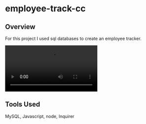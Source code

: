# employee-track-cc

## Overview

For this project I used sql databases to create an employee tracker.

![screen recording of app](./video/Screen%20Recording%202022-07-24%20at%209.21.58%20PM%202.mov)

## Tools Used

MySQL, Javascript, node, Inquirer
